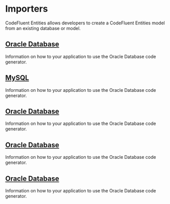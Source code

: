 # Importers


CodeFluent Entities allows developers to create a CodeFluent Entities model from an existing database or model.

## [Oracle Database](oracle_database_importer.md)

Information on how to your application to use the Oracle Database code generator.

## [MySQL](oracle_database.md)

Information on how to your application to use the Oracle Database code generator.

## [Oracle Database](oracle_database.md)

Information on how to your application to use the Oracle Database code generator.

## [Oracle Database](oracle_database.md)

Information on how to your application to use the Oracle Database code generator.

## [Oracle Database](oracle_database.md)

Information on how to your application to use the Oracle Database code generator.